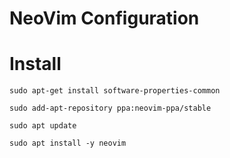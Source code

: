 # NeoVim Configuration
# Install
```
sudo apt-get install software-properties-common

sudo add-apt-repository ppa:neovim-ppa/stable

sudo apt update

sudo apt install -y neovim
```